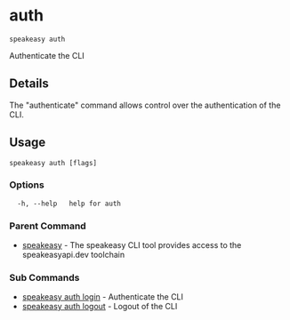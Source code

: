 # auth  
`speakeasy auth`  


Authenticate the CLI  

## Details

The "authenticate" command allows control over the authentication of the CLI.

## Usage

```
speakeasy auth [flags]
```

### Options

```
  -h, --help   help for auth
```

### Parent Command

* [speakeasy](../README.md)	 - The speakeasy CLI tool provides access to the speakeasyapi.dev toolchain
### Sub Commands

* [speakeasy auth login](login.md)	 - Authenticate the CLI
* [speakeasy auth logout](logout.md)	 - Logout of the CLI
